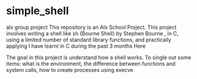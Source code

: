 # simple_shell
alx group project
This repository is an Alx School Project. This project involves writing a shell like sh (Bourne Shell) by Stephen Bourne , in C, using a limited number of standard library functions, and practically applying I have learnt in C during the past 3 months Here

The goal in this project is understand how a shell works. To single out some items: what is the environment, the difference between functions and system calls, how to create processes using execve
